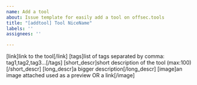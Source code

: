```yaml
---
name: Add a tool
about: Issue template for easily add a tool on offsec.tools
title: "[addtool] Tool NiceName"
labels: ''
assignees: ''

---
```


[link]link to the tool[/link]
[tags]list of tags separated by comma: tag1,tag2,tag3...[/tags]
[short_descr]short description of the tool (max:100)[/short_descr]
[long_descr]a bigger description[/long_descr] 
[image]an image attached used as a preview OR a link[/image]
